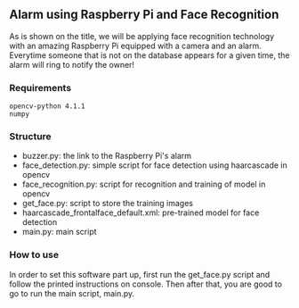 ## Alarm using Raspberry Pi and Face Recognition
As is shown on the title, we will be applying face recognition technology with an amazing Raspberry Pi equipped with a camera and an alarm. Everytime someone that is not on the database appears for a given time, the alarm will ring to notify the owner!

### Requirements
```
opencv-python 4.1.1
numpy
```

### Structure

- buzzer.py: the link to the Raspberry Pi's alarm
- face_detection.py: simple script for face detection using haarcascade in opencv
- face_recognition.py: script for recognition and training of model in opencv
- get_face.py: script to store the training images
- haarcascade_frontalface_default.xml: pre-trained model for face detection 
- main.py: main script

### How to use
In order to set this software part up, first run the get_face.py script and follow the printed instructions on console. Then after that, you are good to go to run the main script, main.py.
